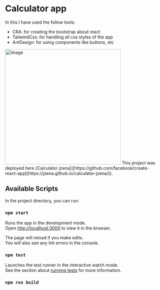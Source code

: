 # Calculator app

In this I have used the follow tools:
- CRA: for creating the bootstrap about react
- TailwindCss: for handling all css styles of the app
- AntDesign: for using components like buttons, etc

<img width="375" alt="image" src="https://user-images.githubusercontent.com/11335532/196272242-661911ca-af9a-408c-9627-4eba56677172.png">
This project was deployed here [Calculator jzena]([https://github.com/facebook/create-react-app](https://jzena.github.io/calculator-jzena/)).


## Available Scripts

In the project directory, you can run:

### `npm start`

Runs the app in the development mode.\
Open [http://localhost:3000](http://localhost:3000) to view it in the browser.

The page will reload if you make edits.\
You will also see any lint errors in the console.

### `npm test`

Launches the test runner in the interactive watch mode.\
See the section about [running tests](https://facebook.github.io/create-react-app/docs/running-tests) for more information.

### `npm run build`


